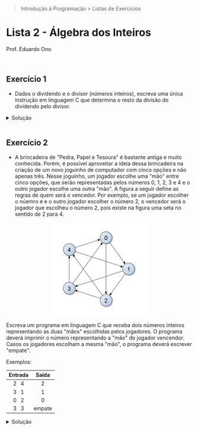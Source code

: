 > Introdução à Programação > Listas de Exercícios

# Lista 2 - Álgebra dos Inteiros

Prof. Eduardo Ono

<br>

## Exercício 1

* Dados o dividendo e o divisor (números inteiros), escreva uma única instrução em linguagem C que determina o resto da divisão do dividendo pelo divisor.

<details>
  <summary>Solução</summary>

```c
resto = dividendo - divisor * (dividendo / divisor);
```

</details>

<br>

## Exercício 2

* A brincadeira de "Pedra, Papel e Tesoura" é bastante antiga e muito conhecida. Porém, é possível aproveitar a ideia dessa brincadeira na criação de um novo joguinho de computador com cinco opções e não apenas três. Nesse joguinho, um jogador escolhe uma "mão" entre cinco opções, que serão representadas pelos números 0, 1, 2, 3 e 4 e o outro jogador escolhe uma outra "mão". A figura a seguir define as regras de quem será o vencedor. Por exemplo, se um jogador escolher o núemro e e o outro jogador escolher o número 2, o vencedor será o jogador que escolheu o número 2, pois existe na figura uma seta no sentido de 2 para 4.

<p align="center">
  <img src="./figuras/pedra-papel-tesoura.png" alt="img">
</p>

Escreva um programa em linguagem C que receba dois números inteiros representando as duas "mãos" escolhidas pelos jogadores. O programa deverá imprimir o número representando a "mão" do jogador vencendor. Casos os jogadores escolham a mesma "mão", o programa deverá escrever "empate".

Exemplos:

<center>

| Entrada | Saída |
| :-: | :-: |
| 2 &nbsp; 4 | 2
| 3 &nbsp; 1 | 1
| 0 &nbsp; 2 | 0
| 3 &nbsp; 3 | empate

</center>

<details>
  <summary>Solução</summary>

```c
#include <stdio.h>

int main()
{
    int a, b;

    printf("Entre com as duas \"maos\": ");
    scanf("%d%d", &a, &b);

    // Validação da entrada
    if ((a < 0 || a > 4 || b < 0 || b > 4))
    {
        printf("Valores invalidos!\n");
        return 1;
    }

    if (a == b)
        printf("empate\n");
    else if (b == ((a + 1) % 5) || b == ((a + 2) % 5))
        printf("%d\n", a);
    else 
        printf("%d\n", b); 

    return 0;
}
```

</details>

<br>
